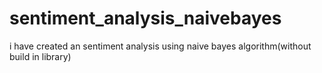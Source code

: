 # sentiment_analysis_naivebayes
i have created an sentiment analysis using naive bayes algorithm(without build in library)
